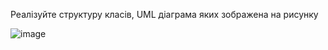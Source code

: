 Реалізуйте структуру класів, UML діаграма яких зображена на рисунку

![image](https://github.com/krenevych/design-patterns-java/blob/main/Java/lab01_UML/task_3_2/img/image.jpg)